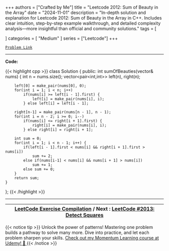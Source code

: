 
+++
authors = ["Crafted by Me"]
title = "Leetcode 2012: Sum of Beauty in the Array"
date = "2024-11-01"
description = "In-depth solution and explanation for Leetcode 2012: Sum of Beauty in the Array in C++. Includes clear intuition, step-by-step example walkthrough, and detailed complexity analysis—more insightful than official and community solutions."
tags = [
    
]
categories = [
    "Medium"
]
series = ["Leetcode"]
+++



[`Problem Link`](https://leetcode.com/problems/sum-of-beauty-in-the-array/description/)

---

**Code:**

{{< highlight cpp >}}
class Solution {
public:
    int sumOfBeauties(vector<int>& nums) {
        int n = nums.size();
        vector<pair<int,int>> left(n), right(n);

        left[0] = make_pair(nums[0], 0);
        for(int i = 1; i < n; i++)
            if(nums[i] >= left[i - 1].first) {
                left[i] = make_pair(nums[i], i);
            } else left[i] = left[i - 1];
        
        right[n-1] = make_pair(nums[n - 1], n - 1);
        for(int i = n - 2; i >= 0; i--)
            if(nums[i] <= right[i + 1].first) {
                right[i] = make_pair(nums[i], i);
            } else right[i] = right[i + 1];
        
        int sum = 0;
        for(int i = 1; i < n - 1; i++) {
            if(left[i - 1].first < nums[i] && right[i + 1].first > nums[i])
                sum += 2;
            else if(nums[i-1] < nums[i] && nums[i + 1] > nums[i])
                sum += 1;
            else sum += 0;
        }
        return sum;
    }
};
{{< /highlight >}}


---

| [LeetCode Exercise Compilation](https://grid47.xyz/leetcode/) / Next : [LeetCode #2013: Detect Squares](https://grid47.xyz/posts/leetcode_2013) |
| --- |
{{< notice tip >}}
Unlock the power of patterns! Mastering one problem builds a pathway to solve many more. Dive into practice, and let each problem sharpen your skills. [Check out my Momentum Learning course at Udemy! 🚀 ](https://www.udemy.com/course/algorithms-and-data-structures-in-cpp/)
{{< /notice >}}

